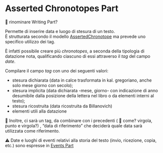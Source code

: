 # Asserted Chronotopes Part
🚧 rinominare Writing Part?

Permette di inserire data e luogo di stesura di un testo.  
È strutturata secondo il modello [AssertedChronotope](Asserted_Chronotope_Brick.md) ma prevede uno specifico utilizzo dei tag.  

È infatti possibile creare più _chronotopes_, a seconda della tipologia di datazione nota, qualificando ciascuno di essi attraverso il _tag_ del campo _date_.

Compilare il campo _tag_ con uno dei seguenti valori:

* stesura dichiarata (data in calce trasformata in kal. gregoriano, anche solo mese giorno con secolo);  
* stesura implicita (data dichiarata -mese, giorno- con indicazione di anno desumibile dalla posizione della lettera nel libro o da elementi interni al testo);  
* stesura ricostruita (data ricostruita da Billanovich)  
* elementi utili alla datazione

🚧 Inoltre, ci sarà un tag, da combinare con i precedenti ( 🚧 come? virgola, punto e virgola?) , “data di riferimento” che deciderà quale data sarà utilizzata come riferimento.

⚠️ Date e luoghi di eventi relativi alla storia del testo (invio, ricezione, copia, etc.) sono espresse in [Events Part](Events_Part.md)




